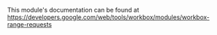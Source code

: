 This module's documentation can be found at <https://developers.google.com/web/tools/workbox/modules/workbox-range-requests>
